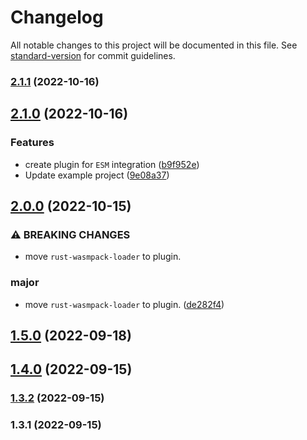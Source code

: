 # Changelog

All notable changes to this project will be documented in this file. See [standard-version](https://github.com/conventional-changelog/standard-version) for commit guidelines.

### [2.1.1](https://github.com/elion-project/builder/compare/v2.1.0...v2.1.1) (2022-10-16)

## [2.1.0](https://github.com/elion-project/builder/compare/v2.0.0...v2.1.0) (2022-10-16)


### Features

* create plugin for `ESM` integration ([b9f952e](https://github.com/elion-project/builder/commit/b9f952e12e259bf7b06b409896c7850fd14a5e15))
* Update example project ([9e08a37](https://github.com/elion-project/builder/commit/9e08a37f48fb3a631005ea8d8c0981c81ebf1b38))

## [2.0.0](https://github.com/elion-project/builder/compare/v1.5.0...v2.0.0) (2022-10-15)


### ⚠ BREAKING CHANGES

* move `rust-wasmpack-loader` to plugin.

### major

* move `rust-wasmpack-loader` to plugin. ([de282f4](https://github.com/elion-project/builder/commit/de282f4b0be07072ef599cf1bb6e3a47760f5c60))

## [1.5.0](https://github.com/elion-project/builder/compare/v1.4.0...v1.5.0) (2022-09-18)

## [1.4.0](https://github.com/elion-project/builder/compare/v1.3.2...v1.4.0) (2022-09-15)

### [1.3.2](https://github.com/elion-project/builder/compare/v1.3.1...v1.3.2) (2022-09-15)

### 1.3.1 (2022-09-15)
